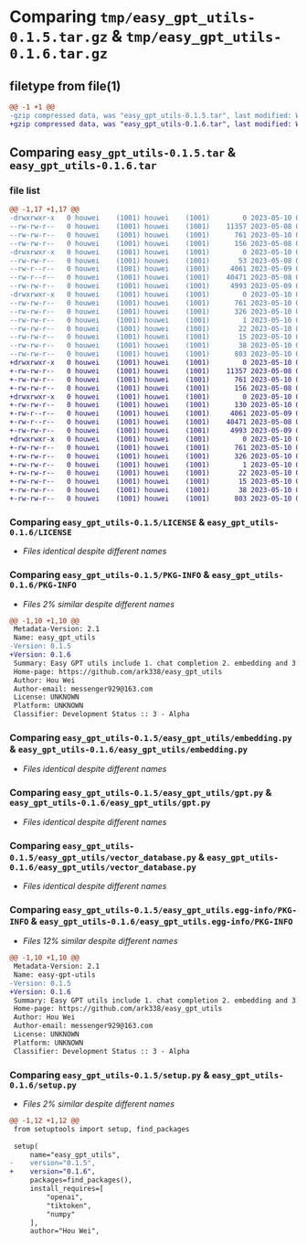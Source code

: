 # Comparing `tmp/easy_gpt_utils-0.1.5.tar.gz` & `tmp/easy_gpt_utils-0.1.6.tar.gz`

## filetype from file(1)

```diff
@@ -1 +1 @@
-gzip compressed data, was "easy_gpt_utils-0.1.5.tar", last modified: Wed May 10 01:37:35 2023, max compression
+gzip compressed data, was "easy_gpt_utils-0.1.6.tar", last modified: Wed May 10 03:19:20 2023, max compression
```

## Comparing `easy_gpt_utils-0.1.5.tar` & `easy_gpt_utils-0.1.6.tar`

### file list

```diff
@@ -1,17 +1,17 @@
-drwxrwxr-x   0 houwei    (1001) houwei    (1001)        0 2023-05-10 01:37:35.312805 easy_gpt_utils-0.1.5/
--rw-rw-r--   0 houwei    (1001) houwei    (1001)    11357 2023-05-08 01:56:20.000000 easy_gpt_utils-0.1.5/LICENSE
--rw-rw-r--   0 houwei    (1001) houwei    (1001)      761 2023-05-10 01:37:35.312805 easy_gpt_utils-0.1.5/PKG-INFO
--rw-rw-r--   0 houwei    (1001) houwei    (1001)      156 2023-05-08 01:56:20.000000 easy_gpt_utils-0.1.5/README.md
-drwxrwxr-x   0 houwei    (1001) houwei    (1001)        0 2023-05-10 01:37:35.304805 easy_gpt_utils-0.1.5/easy_gpt_utils/
--rw-rw-r--   0 houwei    (1001) houwei    (1001)       53 2023-05-08 01:57:00.000000 easy_gpt_utils-0.1.5/easy_gpt_utils/__init__.py
--rw-r--r--   0 houwei    (1001) houwei    (1001)     4061 2023-05-09 03:39:40.000000 easy_gpt_utils-0.1.5/easy_gpt_utils/embedding.py
--rw-r--r--   0 houwei    (1001) houwei    (1001)    40471 2023-05-08 01:57:00.000000 easy_gpt_utils-0.1.5/easy_gpt_utils/gpt.py
--rw-rw-r--   0 houwei    (1001) houwei    (1001)     4993 2023-05-09 09:03:55.000000 easy_gpt_utils-0.1.5/easy_gpt_utils/vector_database.py
-drwxrwxr-x   0 houwei    (1001) houwei    (1001)        0 2023-05-10 01:37:35.311805 easy_gpt_utils-0.1.5/easy_gpt_utils.egg-info/
--rw-rw-r--   0 houwei    (1001) houwei    (1001)      761 2023-05-10 01:37:35.000000 easy_gpt_utils-0.1.5/easy_gpt_utils.egg-info/PKG-INFO
--rw-rw-r--   0 houwei    (1001) houwei    (1001)      326 2023-05-10 01:37:35.000000 easy_gpt_utils-0.1.5/easy_gpt_utils.egg-info/SOURCES.txt
--rw-rw-r--   0 houwei    (1001) houwei    (1001)        1 2023-05-10 01:37:35.000000 easy_gpt_utils-0.1.5/easy_gpt_utils.egg-info/dependency_links.txt
--rw-rw-r--   0 houwei    (1001) houwei    (1001)       22 2023-05-10 01:37:35.000000 easy_gpt_utils-0.1.5/easy_gpt_utils.egg-info/requires.txt
--rw-rw-r--   0 houwei    (1001) houwei    (1001)       15 2023-05-10 01:37:35.000000 easy_gpt_utils-0.1.5/easy_gpt_utils.egg-info/top_level.txt
--rw-rw-r--   0 houwei    (1001) houwei    (1001)       38 2023-05-10 01:37:35.313805 easy_gpt_utils-0.1.5/setup.cfg
--rw-rw-r--   0 houwei    (1001) houwei    (1001)      803 2023-05-10 01:36:25.000000 easy_gpt_utils-0.1.5/setup.py
+drwxrwxr-x   0 houwei    (1001) houwei    (1001)        0 2023-05-10 03:19:20.319657 easy_gpt_utils-0.1.6/
+-rw-rw-r--   0 houwei    (1001) houwei    (1001)    11357 2023-05-08 01:56:20.000000 easy_gpt_utils-0.1.6/LICENSE
+-rw-rw-r--   0 houwei    (1001) houwei    (1001)      761 2023-05-10 03:19:20.318657 easy_gpt_utils-0.1.6/PKG-INFO
+-rw-rw-r--   0 houwei    (1001) houwei    (1001)      156 2023-05-08 01:56:20.000000 easy_gpt_utils-0.1.6/README.md
+drwxrwxr-x   0 houwei    (1001) houwei    (1001)        0 2023-05-10 03:19:20.311657 easy_gpt_utils-0.1.6/easy_gpt_utils/
+-rw-rw-r--   0 houwei    (1001) houwei    (1001)      130 2023-05-10 03:18:02.000000 easy_gpt_utils-0.1.6/easy_gpt_utils/__init__.py
+-rw-r--r--   0 houwei    (1001) houwei    (1001)     4061 2023-05-09 03:39:40.000000 easy_gpt_utils-0.1.6/easy_gpt_utils/embedding.py
+-rw-r--r--   0 houwei    (1001) houwei    (1001)    40471 2023-05-08 01:57:00.000000 easy_gpt_utils-0.1.6/easy_gpt_utils/gpt.py
+-rw-rw-r--   0 houwei    (1001) houwei    (1001)     4993 2023-05-09 09:03:55.000000 easy_gpt_utils-0.1.6/easy_gpt_utils/vector_database.py
+drwxrwxr-x   0 houwei    (1001) houwei    (1001)        0 2023-05-10 03:19:20.317657 easy_gpt_utils-0.1.6/easy_gpt_utils.egg-info/
+-rw-rw-r--   0 houwei    (1001) houwei    (1001)      761 2023-05-10 03:19:20.000000 easy_gpt_utils-0.1.6/easy_gpt_utils.egg-info/PKG-INFO
+-rw-rw-r--   0 houwei    (1001) houwei    (1001)      326 2023-05-10 03:19:20.000000 easy_gpt_utils-0.1.6/easy_gpt_utils.egg-info/SOURCES.txt
+-rw-rw-r--   0 houwei    (1001) houwei    (1001)        1 2023-05-10 03:19:20.000000 easy_gpt_utils-0.1.6/easy_gpt_utils.egg-info/dependency_links.txt
+-rw-rw-r--   0 houwei    (1001) houwei    (1001)       22 2023-05-10 03:19:20.000000 easy_gpt_utils-0.1.6/easy_gpt_utils.egg-info/requires.txt
+-rw-rw-r--   0 houwei    (1001) houwei    (1001)       15 2023-05-10 03:19:20.000000 easy_gpt_utils-0.1.6/easy_gpt_utils.egg-info/top_level.txt
+-rw-rw-r--   0 houwei    (1001) houwei    (1001)       38 2023-05-10 03:19:20.319657 easy_gpt_utils-0.1.6/setup.cfg
+-rw-rw-r--   0 houwei    (1001) houwei    (1001)      803 2023-05-10 03:19:05.000000 easy_gpt_utils-0.1.6/setup.py
```

### Comparing `easy_gpt_utils-0.1.5/LICENSE` & `easy_gpt_utils-0.1.6/LICENSE`

 * *Files identical despite different names*

### Comparing `easy_gpt_utils-0.1.5/PKG-INFO` & `easy_gpt_utils-0.1.6/PKG-INFO`

 * *Files 2% similar despite different names*

```diff
@@ -1,10 +1,10 @@
 Metadata-Version: 2.1
 Name: easy_gpt_utils
-Version: 0.1.5
+Version: 0.1.6
 Summary: Easy GPT utils include 1. chat completion 2. embedding and 3. vector database
 Home-page: https://github.com/ark338/easy_gpt_utils
 Author: Hou Wei
 Author-email: messenger929@163.com
 License: UNKNOWN
 Platform: UNKNOWN
 Classifier: Development Status :: 3 - Alpha
```

### Comparing `easy_gpt_utils-0.1.5/easy_gpt_utils/embedding.py` & `easy_gpt_utils-0.1.6/easy_gpt_utils/embedding.py`

 * *Files identical despite different names*

### Comparing `easy_gpt_utils-0.1.5/easy_gpt_utils/gpt.py` & `easy_gpt_utils-0.1.6/easy_gpt_utils/gpt.py`

 * *Files identical despite different names*

### Comparing `easy_gpt_utils-0.1.5/easy_gpt_utils/vector_database.py` & `easy_gpt_utils-0.1.6/easy_gpt_utils/vector_database.py`

 * *Files identical despite different names*

### Comparing `easy_gpt_utils-0.1.5/easy_gpt_utils.egg-info/PKG-INFO` & `easy_gpt_utils-0.1.6/easy_gpt_utils.egg-info/PKG-INFO`

 * *Files 12% similar despite different names*

```diff
@@ -1,10 +1,10 @@
 Metadata-Version: 2.1
 Name: easy-gpt-utils
-Version: 0.1.5
+Version: 0.1.6
 Summary: Easy GPT utils include 1. chat completion 2. embedding and 3. vector database
 Home-page: https://github.com/ark338/easy_gpt_utils
 Author: Hou Wei
 Author-email: messenger929@163.com
 License: UNKNOWN
 Platform: UNKNOWN
 Classifier: Development Status :: 3 - Alpha
```

### Comparing `easy_gpt_utils-0.1.5/setup.py` & `easy_gpt_utils-0.1.6/setup.py`

 * *Files 2% similar despite different names*

```diff
@@ -1,12 +1,12 @@
 from setuptools import setup, find_packages
 
 setup(
     name="easy_gpt_utils",
-    version="0.1.5",
+    version="0.1.6",
     packages=find_packages(),
     install_requires=[
         "openai",
         "tiktoken",
         "numpy"
     ],
     author="Hou Wei",
```

